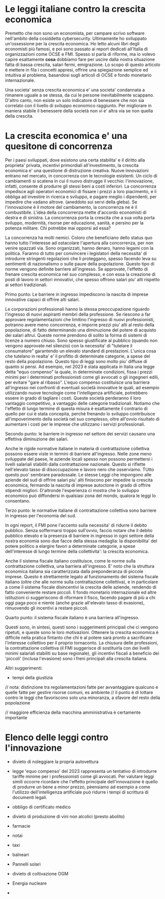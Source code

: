 # Le leggi italiane contro la crescita economica

Premetto che non sono un economista, per campare scrivo software nell'ambito della cosiddetta cybersecurity.
Ultimamente ho sviluppato un'ossessione per la crescita economica.
Ho letto alcuni libri degli economisti più famosi, e poi sono passato ai report dedicati all'Italia di organizzazioni come OCSE e FMI.
Spesso si parla di riforme, ma io volevo capire esattamente **cosa** dobbiamo fare per uscire dalla nostra situazione fatta di bassa crescita, salari fermi, emigrazione.
Lo scopo di questo articolo è mettere in fila i concetti appresi, offrire una spiegazione semplice ed intuitiva
al problema, basandosi sugli articoli di OCSE e fondo monetario internazionale.

Una societa' senza crescita economica e' una societa' condannata a rimanere uguale a se stessa, da cui le persone inevitabilmente scappano.
D'altro canto, non esiste un solo indicatore di benessere che non sia correlato con il livello di sviluppo economico raggiunto.
Per migliorare in maniera stabile il benessere della società non vi e' altra via se non quella della crescita.

# La crescita economica e' una quesitone di concorrenza
Per i paesi sviluppati, dove esistono una certa stabilita' e il diritto alla proprieta' privata, incentivi
primordiali all'investimento, la crescita economica e' una questione di distruzione creativa.
Nuove innovazioni entrano nel mercato, in concorrenza con le tecnologie esistenti.
Un ciclo di cambiamenti si scatena in cui il nuovo distrugge il vecchio: l'innovazione, infatti, consente di produrre gli stessi beni a costi inferiori.
La concorrenza impedisce agli operatori economici di fissare i prezzi a loro piacimento, e li obbliga ad investire in ricerca e sviluppo, e pagare meglio i dipendenti, per impedire che vadano altrove. (aneddoto sui servi della gleba).
Se l'innovazione è il motore del cambiamento, la concorrenza ne è il combustibile.
L'idea della concorrenza mette d'accordo economisti di destra e di sinistra.
La concorrenza porta la crescita che a sua volta porta sviluppo, modernità, risorse per educazione, sanità, e persino per la potenza militare. Chi potrebbe mai opporsi ad essa?

La concorrenza ha molti nemici. 
Coloro che beneficiano dello status quo hanno tutto l'interesse ad ostacolare l'apertura alla concorrenza, per non venire spazzati via.
Sono organizzati, hanno denaro, hanno legami con la politica. Faranno di tutto per convincere i legislatori della necessita' di introdurre stringenti regolazioni che li proteggano,
spesso facendo leva su sentimenti di nazionalismo o sulle paure della popolazione.
Questo tipo di norme vengono definite barriere all'ingresso. 
Se approvate, l'effetto di frenare crescita economica nel suo complesso, e con essa la creazione di posti di lavoro in settori innovativi, che spesso offrono salari piu' alti rispetto ai settori tradizionali.

Primo punto: Le barriere in ingresso impediscono la nascita di imprese innovative capaci di offrire alti salari.

Le corporazioni professionali hanno la stessa preoccupazione riguardo l'ingresso di nuovi aspiranti membri della professione.
Se riescono a far approvare regolamentazioni che limitino l'ingresso di nuovi professionisti, potranno avere meno concorrenza,
e imporre prezzi piu' alti al resto della popolazione, di fatto determinando una diminuzione del potere di acquisto dei salari altrui.
Queste norme prendono di solito la forma di sistemi di licenze a numero chiuso. Sono spesso giustificate al pubblico (quando non vengono approvate nel silenzio)
con la necessita' di "tutelare il consumatore" garantendo un elevato standard di prestazioni.
L'unica cosa che tutelano in realta' e' il profitto di determinate categorie, a spese del resto della popolazione.
Questo tipo di leggi sono molto piu' diffuse di quanto si pensi.
Ad esempio, nel 2023 è stata applicata in Italia una legge detta "equo compenso" la quale, in determinate condizioni, fissa i prezzi minimi per i determinati professionisti come gli avvocati o gli ingegneri edili, per evitare "gare al ribasso".
L'equo compenso costituisce una barriera all'ingresso nei confronti di eventuali società innovative le quali, ad esempio utilizzando nuove tecnologie come l'intelligenza artificiale, potrebbero essere in grado di tagliare i costi. Queste società perderanno il loro vantaggio competitivo, a vantaggio delle categorie tradizionali. Notiamo che l'effetto di lungo termine di questa misura è esattamente il contrario di quello per cui è stata concepita, perchè frenando lo sviluppo contribuisce all'impoverimento della società nel suo complesso, oltre all'ovvio risultato di aumentare i costi per le imprese che utilizzano i servizi professionali.

Secondo punto: le barriere in ingresso nel settore dei servizi causano una effettiva diminuzione dei salari.

Anche le rigide normative italiane in materia di contrattazione collettiva possono essere viste in termini di barriere all'ingresso.
Nelle zone meno sviluppate del paese, le aziende locali spesso non possono permettersi i livelli salariali stabiliti dalla contrattazione nazionale.
Questo si riflette nell'elevato tasso di disoccupazione e lavoro nero che osserviamo.
TUtto questo puo' sembrare paradossale. Le stesse Leggi che impongono alle aziende del sud di offrire salari piu' alti finiscono per impedire la crescita economica,
fermando la nascita di imprese autoctone in grado di offrire stipendi migliori.
D'altronde l'esperienza ci mostra che lo sviluppo economico può diffondersi in qualsiasi zona del mondo, qualora le leggi lo consentano.

Terzo punto: le normative italiane di contrattazione collettiva sono barriere in ingresso per l'economia del sud.

In ogni report, il FMI pone l'accento sulla necessita' di ridurre il debito pubblico.
Senza soffermarsi troppo sull'ovvio, faccio notare che il debito pubblico elevato e la presenza di
barriere in ingresso in ogni settore della nostra economia sono due facce della stessa medaglia:
la disponibilita' del potere politico a elargire favori a determinate categorie, a spese dell'interesse di
lungo termine della collettivita': la crescita economica.

Anche il sistema fiscale italiano costituisce, come le norme sulla contrattazione collettiva, una barriera all'ingresso.
E' noto che la struttura economica italiana sia caratterizzata dalla preponderanza di piccole imprese.
Questo è strettamente legato al funzionamento del sistema fiscale italiano (oltre che alle norme sulla contrattazione collettiva),
e in particolare a come il sistema fiscale disincentivi la crescita delle aziende, rendendo di fatto conveniente restare piccoli.
Il fondo monetario internazionale ed altre istituzioni ci suggeriscono di riformare il fisco, facendo pagare di più a chi oggi
paga poco e niente (anche grazie all'elevato tasso di evasione), rimuovendo gli incentivi a restare piccoli.

Quarto punto: il sistema fiscale italiano è una barriera all'ingresso.

Questi sono, in sintesi, questi sono i suggerimenti principali che ci vengono ripetuti, e queste sono le loro motivazioni.
Ottenere la crescita economica è difficile nella pratica fintanto che chi è al potere sarà pronto a sacrificare l'interesse collettivo per il proprio tornaconto.
La chiusura delle professioni, la contrattazione collettiva (il FMI suggerisce di sostituirla con dei livelli minimi salariali stabiliti su base regionale),
gli incentivi fiscali a beneficio dei 'piccoli' (inclusa l'evasione) sono i freni principali alla crescita italiana.

Altri suggerimenti:
- tempi della giustizia

// nota: distinzione tra regolamentazioni fatte per avvantaggiare qualcuno e quelle fatte per gestire risorse comuni, es ambiente
// il punto è di lottare contro le leggi che favoriscono solo una minoranza, a sfavore del resto della popolazione

// maggiore efficienza della macchina amministrativa è certamente importante

# Elenco delle leggi contro l'innovazione
- divieto di noleggiare la propria autovettura
- legge 'equo compenso' del 2023 rappresenta un tentativo di introdurre tariffe minime per i professionisti come gli avvocati. Per valutare leggi simili occorre ricordare che l'effetto principale dell'innovazione è quello di produrre un bene a minor prezzo, pèensiamo ad esempio a come l'utilizzo dell'intelligenza artificiale può ridurre i tempi di scrittura di documenti legali.
- obbligo di certificato medico
- divieto di produzione di vini non alcolici (presto abolito)
- farmacie
- notai
- taxi
- balneari
- Pannelli solari
- divieto di coltivazione OGM
- Energia nucleare
  
- 
